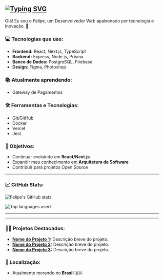## [![Typing SVG](https://readme-typing-svg.herokuapp.com?font=Fira+Code&weight=300&size=50&duration=4000&pause=1000&color=01DFB2&center=false&vCenter=true&random=false&width=1000&lines=Hello%2C+meu+name+é+Felipe;Eu+tenho+21+anos;Eu+sou+Desenvolvedor+Web;Sou+do+Brasil;Bem-vindo:D%3A)](https://git.io/typing-svg)

Olá! Eu sou o Felipe, um Desenvolvedor Web apaixonado por tecnologia e inovação. 🚀

### 💻 Tecnologias que uso:
- **Frontend:** React, Next.js, TypeScript
- **Backend:** Express, Node.js, Prisma
- **Banco de Dados:** PostgreSQL, Firebase
- **Design:** Figma, Photoshop

### 📚 Atualmente aprendendo:
- Gateway de Pagamentos

### 🛠️ Ferramentas e Tecnologias:
- Git/GitHub
- Docker
- Vercel
- Jest

### 🌱 Objetivos:
- Continuar evoluindo em **React/Next.js**
- Expandir meu conhecimento em **Arquitetura de Software**
- Contribuir para projetos Open Source

---

### 📈 GitHub Stats:

![Felipe's GitHub stats](https://github-readme-stats.vercel.app/api?username=Tiodevs&show_icons=true&hide_title=true&count_private=true&hide=prs&bg_color=0D1117&title_color=E8E8E8&text_color=E8E8E8&border_color=E8E8E8)

![Top languages used](https://github-readme-stats.vercel.app/api/top-langs/?username=Tiodevs&layout=compact&hide_title=true&card_width=300&bg_color=0D1117&title_color=E8E8E8&text_color=E8E8E8&border_color=E8E8E8)

---

---

### 🧑‍💻 Projetos Destacados:

- **[Nome do Projeto 1](link_para_o_projeto):** Descrição breve do projeto.
- **[Nome do Projeto 2](link_para_o_projeto):** Descrição breve do projeto.
- **[Nome do Projeto 3](link_para_o_projeto):** Descrição breve do projeto.


### 📍 Localização:
- Atualmente morando no **Brasil** 🇧🇷




